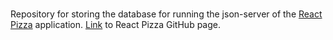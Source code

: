 # 
Repository for storing the database for running the json-server of the [React Pizza](https://dmitrobaz.github.io/) application. 
[Link](https://github.com/dmitrobaz/react-pizza) to React Pizza GitHub page. 
